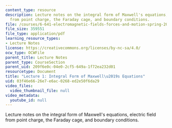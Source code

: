 ```yaml
---
content_type: resource
description: Lecture notes on the integral form of Maxwell's equations, electric field
  from point charge, the Faraday cage, and boundary conditions.
file: /courses/6-641-electromagnetic-fields-forces-and-motion-spring-2005/03f46e6626e7e6ac0268ed2e50f6da29_lecture1.pdf
file_size: 359551
file_type: application/pdf
learning_resource_types:
- Lecture Notes
license: https://creativecommons.org/licenses/by-nc-sa/4.0/
ocw_type: OCWFile
parent_title: Lecture Notes
parent_type: CourseSection
parent_uid: 209f6e0c-04e0-2cf5-649a-1f72ea232d01
resourcetype: Document
title: "Lecture 1: Integral Form of Maxwell\u2019s Equations"
uid: 03f46e66-26e7-e6ac-0268-ed2e50f6da29
video_files:
  video_thumbnail_file: null
video_metadata:
  youtube_id: null
---
```

Lecture notes on the integral form of Maxwell's equations, electric field from point charge, the Faraday cage, and boundary conditions.